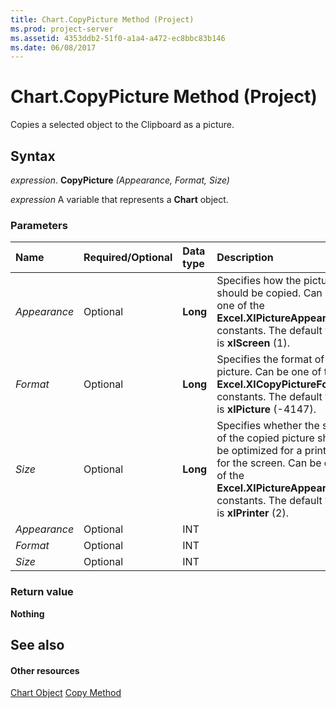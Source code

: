 ```yaml
---
title: Chart.CopyPicture Method (Project)
ms.prod: project-server
ms.assetid: 4353ddb2-51f0-a1a4-a472-ec8bbc83b146
ms.date: 06/08/2017
---
```



# Chart.CopyPicture Method (Project)
Copies a selected object to the Clipboard as a picture.

## Syntax

 _expression_. **CopyPicture** _(Appearance,_ _Format,_ _Size)_

 _expression_ A variable that represents a **Chart** object.


### Parameters



|**Name**|**Required/Optional**|**Data type**|**Description**|
|:-----|:-----|:-----|:-----|
| _Appearance_|Optional|**Long**|Specifies how the picture should be copied. Can be one of the  **Excel.XlPictureAppearance** constants. The default value is **xlScreen** (1).|
| _Format_|Optional|**Long**|Specifies the format of the picture. Can be one of the  **Excel.XlCopyPictureFormat** constants. The default value is **xlPicture** (-4147).|
| _Size_|Optional|**Long**|Specifies whether the size of the copied picture should be optimized for a printer or for the screen. Can be one of the  **Excel.XlPictureAppearance** constants. The default value is **xlPrinter** (2).|
| _Appearance_|Optional|INT||
| _Format_|Optional|INT||
| _Size_|Optional|INT||

### Return value

 **Nothing**


## See also


#### Other resources


[Chart Object](chart-object-project.md)
[Copy Method](chart-copy-method-project.md)
